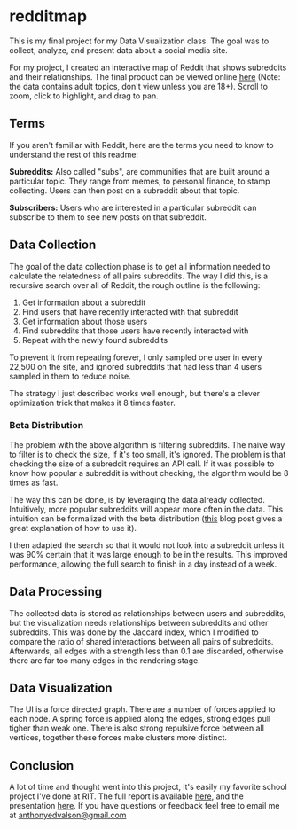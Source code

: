 # redditmap

This is my final project for my Data Visualization class. The goal was to collect, analyze, and present data about a social media site.

For my project, I created an interactive map of Reddit that shows subreddits and their relationships. 
The final product can be viewed online [here](https://anthonyedvalson.github.io/redditmap/)
(Note: the data contains adult topics, don't view unless you are 18+). Scroll to zoom, click to highlight, and drag to pan.

## Terms
If you aren't familiar with Reddit, here are the terms you need to know to understand the rest of this readme:

**Subreddits:** Also called "subs", are communities that are built around a particular topic. They range from memes, to personal finance, to stamp collecting.
Users can then post on a subreddit about that topic.

**Subscribers:** Users who are interested in a particular subreddit can subscribe to them to see new posts on that subreddit.


## Data Collection
The goal of the data collection phase is to get all information needed to calculate the relatedness of all pairs subreddits. 
The way I did this, is a recursive search over all of Reddit, the rough outline is the following:

1. Get information about a subreddit
2. Find users that have recently interacted with that subreddit
3. Get information about those users
4. Find subreddits that those users have recently interacted with
5. Repeat with the newly found subreddits

To prevent it from repeating forever, I only sampled one user in every 22,500 on the site, and ignored subreddits that had less than 4 users sampled in them to reduce noise.

The strategy I just described works well enough, but there's a clever optimization trick that makes it 8 times faster. 

### Beta Distribution 
The problem with the above algorithm is filtering subreddits. The naive way to filter is to check the size, if it's too small, it's ignored. 
The problem is that checking the size of a subreddit requires an API call. If it was possible to know how popular a subreddit is without checking, 
the algorithm would be 8 times as fast.

The way this can be done, is by leveraging the data already collected. Intuitively, more popular subreddits will appear more often in the data. This intuition can
be formalized with the beta distribution ([this](http://varianceexplained.org/statistics/beta_distribution_and_baseball/) blog post gives a great explanation of how to use it).

I then adapted the search so that it would not look into a subreddit unless it was 90% certain that it was large enough to be in the results.
This improved performance, allowing the full search to finish in a day instead of a week.

## Data Processing

The collected data is stored as relationships between users and subreddits, but the visualization needs relationships between subreddits and other subreddits.
This was done by the Jaccard index, which I modified to compare the ratio of shared interactions between all pairs of subreddits.
Afterwards, all edges with a strength less than 0.1 are discarded, otherwise there are far too many edges in the rendering stage.


## Data Visualization

The UI is a force directed graph. There are a number of forces applied to each node. A spring force is applied along the edges, strong edges pull tigher than weak one. There is also strong repulsive force between all vertices, together these forces make clusters more distinct. 


## Conclusion

A lot of time and thought went into this project, it's easily my favorite school project I've done at RIT. The full report is available [here](https://docs.google.com/document/d/1_vshGcIGUmvLzSv5qEqXOi9oBIF0W9SPeSOrlGm9rZA/edit?usp=sharing),
and the presentation [here](https://docs.google.com/presentation/d/1vqsLJG2nY51LtXgptzHhcsq1yN1ptCFzBbhKfk0R9H0/edit?usp=sharing). If you have questions or feedback
feel free to email me at anthonyedvalson@gmail.com
